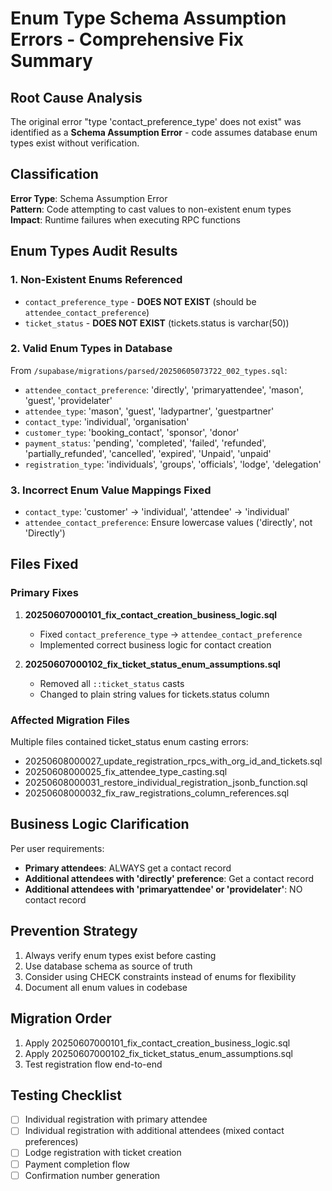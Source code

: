 # Enum Type Schema Assumption Errors - Comprehensive Fix Summary

## Root Cause Analysis
The original error "type 'contact_preference_type' does not exist" was identified as a **Schema Assumption Error** - code assumes database enum types exist without verification.

## Classification
**Error Type**: Schema Assumption Error  
**Pattern**: Code attempting to cast values to non-existent enum types  
**Impact**: Runtime failures when executing RPC functions

## Enum Types Audit Results

### 1. Non-Existent Enums Referenced
- `contact_preference_type` - **DOES NOT EXIST** (should be `attendee_contact_preference`)
- `ticket_status` - **DOES NOT EXIST** (tickets.status is varchar(50))

### 2. Valid Enum Types in Database
From `/supabase/migrations/parsed/20250605073722_002_types.sql`:
- `attendee_contact_preference`: 'directly', 'primaryattendee', 'mason', 'guest', 'providelater'
- `attendee_type`: 'mason', 'guest', 'ladypartner', 'guestpartner'
- `contact_type`: 'individual', 'organisation'
- `customer_type`: 'booking_contact', 'sponsor', 'donor'
- `payment_status`: 'pending', 'completed', 'failed', 'refunded', 'partially_refunded', 'cancelled', 'expired', 'Unpaid', 'unpaid'
- `registration_type`: 'individuals', 'groups', 'officials', 'lodge', 'delegation'

### 3. Incorrect Enum Value Mappings Fixed
- `contact_type`: 'customer' → 'individual', 'attendee' → 'individual'
- `attendee_contact_preference`: Ensure lowercase values ('directly', not 'Directly')

## Files Fixed

### Primary Fixes
1. **20250607000101_fix_contact_creation_business_logic.sql**
   - Fixed `contact_preference_type` → `attendee_contact_preference`
   - Implemented correct business logic for contact creation

2. **20250607000102_fix_ticket_status_enum_assumptions.sql**
   - Removed all `::ticket_status` casts
   - Changed to plain string values for tickets.status column

### Affected Migration Files
Multiple files contained ticket_status enum casting errors:
- 20250608000027_update_registration_rpcs_with_org_id_and_tickets.sql
- 20250608000025_fix_attendee_type_casting.sql
- 20250608000031_restore_individual_registration_jsonb_function.sql
- 20250608000032_fix_raw_registrations_column_references.sql

## Business Logic Clarification
Per user requirements:
- **Primary attendees**: ALWAYS get a contact record
- **Additional attendees with 'directly' preference**: Get a contact record
- **Additional attendees with 'primaryattendee' or 'providelater'**: NO contact record

## Prevention Strategy
1. Always verify enum types exist before casting
2. Use database schema as source of truth
3. Consider using CHECK constraints instead of enums for flexibility
4. Document all enum values in codebase

## Migration Order
1. Apply 20250607000101_fix_contact_creation_business_logic.sql
2. Apply 20250607000102_fix_ticket_status_enum_assumptions.sql
3. Test registration flow end-to-end

## Testing Checklist
- [ ] Individual registration with primary attendee
- [ ] Individual registration with additional attendees (mixed contact preferences)
- [ ] Lodge registration with ticket creation
- [ ] Payment completion flow
- [ ] Confirmation number generation